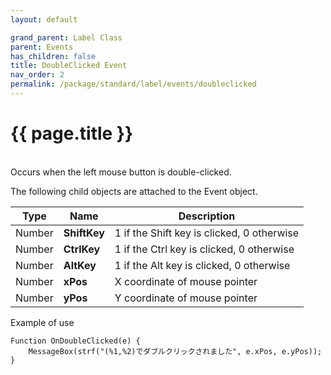 ```yaml
---
layout: default

grand_parent: Label Class
parent: Events
has_children: false
title: DoubleClicked Event
nav_order: 2
permalink: /package/standard/label/events/doubleclicked
---
```

# {{ page.title }}

<br>
Occurs when the left mouse button is double-clicked.

 

The following child objects are attached to the Event object.

|  Type  | Name           | Description                                |
|:------:|----------------|--------------------------------------------|
| Number |  **ShiftKey**  | 1 if the Shift key is clicked, 0 otherwise |
| Number | **CtrlKey** | 1 if the Ctrl key is clicked, 0 otherwise  |
| Number |   **AltKey**   | 1 if the Alt key is clicked, 0 otherwise   |
| Number |    **xPos**    | X coordinate of mouse pointer              |
| Number |    **yPos**    | Y coordinate of mouse pointer              |

Example of use

```
Function OnDoubleClicked(e) {
    MessageBox(strf("(%1,%2)でダブルクリックされました", e.xPos, e.yPos));
}
```


